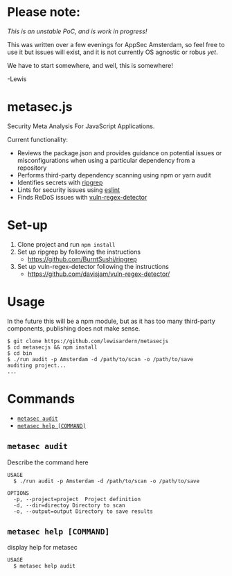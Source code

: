 Please note:
======

*This is an unstable PoC, and is work in progress!*

This was written over a few evenings for AppSec Amsterdam, so feel free to use it but issues will exist, and it is not currently OS agnostic or robus *yet*. 

We have to start somewhere, and well, this is somewhere!

-Lewis 


metasec.js
=========

Security Meta Analysis For JavaScript Applications.
<!-- 
[![Version](https://img.shields.io/npm/v/metasecjs.svg)](https://npmjs.org/package/metasecjs)
[![Downloads/week](https://img.shields.io/npm/dw/metasecjs.svg)](https://npmjs.org/package/metasecjs)
[![License](https://img.shields.io/npm/l/metasecjs.svg)](https://github.com/LewisArdern/metasecjs/blob/master/package.json) -->

Current functionality:

* Reviews the package.json and provides guidance on potential issues or misconfigurations when using a particular dependency from a repository
* Performs third-party dependency scanning using npm or yarn audit
* Identifies secrets with [ripgrep](https://github.com/BurntSushi/ripgrep)
* Lints for security issues using [eslint](https://eslint.org)
* Finds ReDoS issues with [vuln-regex-detector](https://github.com/davisjam/vuln-regex-detector#readme)


# Set-up
1. Clone project and run ```npm install```
2. Set up ripgrep by following the instructions
    - https://github.com/BurntSushi/ripgrep
3. Set up vuln-regex-detector following the instructions
    - https://github.com/davisjam/vuln-regex-detector/    

# Usage

In the future this will be a npm module, but as it has too many third-party components, publishing does not make sense.
<!-- usage -->
```sh-session
$ git clone https://github.com/lewisardern/metasecjs
$ cd metasecjs && npm install
$ cd bin
$ ./run audit -p Amsterdam -d /path/to/scan -o /path/to/save 
auditing project...
...
```
<!-- usagestop -->
# Commands
<!-- commands -->
* [`metasec audit`](#metasec-aduit)
* [`metasec help [COMMAND]`](#metasec-help-command)

## `metasec audit`

Describe the command here

```
USAGE
  $ ./run audit -p Amsterdam -d /path/to/scan -o /path/to/save

OPTIONS
  -p, --project=project  Project definition
  -d, --dir=directoy Directory to scan
  -o, --output=output Directory to save results

```

## `metasec help [COMMAND]`

display help for metasec

```
USAGE
  $ metasec help audit
```

<!-- commandsstop -->
